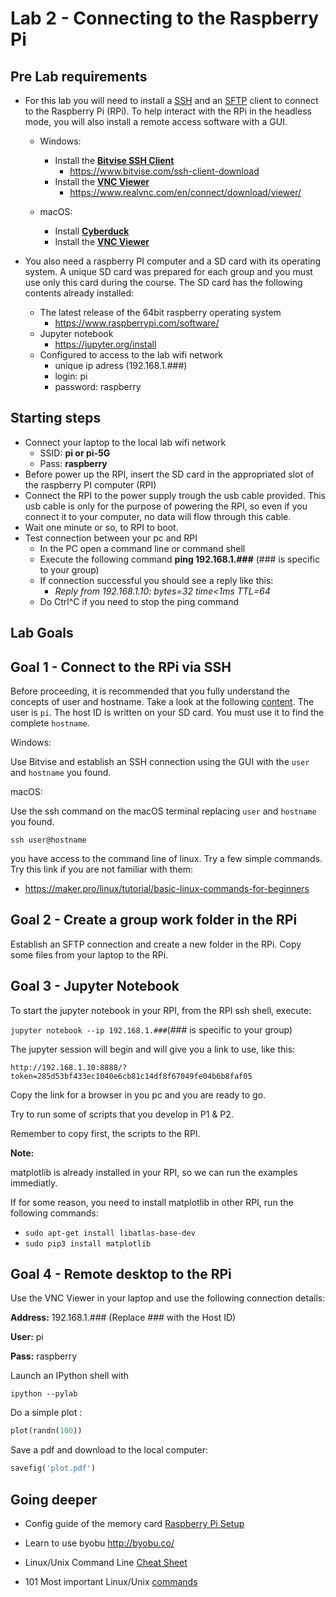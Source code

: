 # Lab 2 - Connecting to the Raspberry Pi

## Pre Lab requirements

* For this lab you will need to install a [SSH](https://en.wikipedia.org/wiki/Secure_Shell_Protocol) and an [SFTP](https://en.wikipedia.org/wiki/SSH_File_Transfer_Protocol) client to connect to the Raspberry Pi (RPi). To help interact with the RPi in the headless mode, you will also install a remote access software with a GUI.
  
  * Windows:
    
    * Install the [**Bitvise SSH Client**](https://www.bitvise.com/ssh-client-download)
      * https://www.bitvise.com/ssh-client-download 
    * Install the [**VNC Viewer**](https://www.realvnc.com/pt/connect/download/viewer)
      * https://www.realvnc.com/en/connect/download/viewer/ 
  
  * macOS:
    
    * Install [**Cyberduck**](https://cyberduck.io)
    * Install the [**VNC Viewer**](https://www.realvnc.com/pt/connect/download/viewer)

* You also need a raspberry PI computer and a SD card with its operating system. A unique SD card was prepared for each group and you must use only this card during the course. The SD card has the following contents already installed:
  
  * The latest release of the 64bit raspberry operating system 
    * https://www.raspberrypi.com/software/
  * Jupyter notebook 
    * https://jupyter.org/install 
  * Configured to access to the lab wifi network
    * unique ip adress (192.168.1.###)
    * login: pi
    * password: raspberry 

## Starting steps

* Connect your laptop to the local lab wifi network
  * SSID: **pi or pi-5G**
  * Pass: **raspberry**
* Before power up the RPI, insert the SD card in the appropriated  slot of the raspberry PI computer (RPI) 
* Connect the RPI to the power supply trough the usb cable provided. This usb cable is only for the purpose of powering the RPI, so even if you connect it to your computer, no data will flow through this cable.
* Wait one minute or so, to RPI to boot.
* Test connection between your pc and RPI
  * In the PC open a command line or command shell
  * Execute the following command **ping 192.168.1.###** (### is specific to your group)  
  * If connection successful  you should see a reply like this:
    * *Reply from 192.168.1.10: bytes=32 time<1ms TTL=64*
  * Do Ctrl^C if you need to stop the ping command

## Lab Goals

## Goal 1 - Connect to the RPi via SSH

Before proceeding, it is recommended that you fully understand the concepts of user and hostname. Take a look at the following [content](https://searchnetworking.techtarget.com/definition/host).
The user is `pi`. The host ID is written on your SD card. You must use it to find the complete `hostname`.

Windows:

Use Bitvise and establish an SSH connection using the GUI with the `user` and `hostname` you found.

macOS:

Use the ssh command on the macOS terminal replacing `user` and `hostname` you found.

`
ssh user@hostname
`

you have access to the command line of linux. Try a few simple commands. Try this link if you are not familiar with them:

* https://maker.pro/linux/tutorial/basic-linux-commands-for-beginners

## Goal 2 - Create a group work folder in the RPi

Establish an SFTP connection and create a new folder in the RPi. Copy some files from your laptop to the RPi.

## Goal 3 - Jupyter Notebook

To start the jupyter notebook in your RPI, from the RPI ssh shell, execute:

`
jupyter notebook --ip 192.168.1.###
`(### is specific to your group)

The jupyter session will begin and will give you a link to use, like this:

`
http://192.168.1.10:8888/?token=285d53bf433ec1040e6cb81c14df8f67049fe04b6b8faf05
`

Copy the link for a browser in you pc and you are ready to go.

Try to run some of scripts that you develop in P1 & P2.

Remember to copy first, the scripts to the RPI.

**Note:** 

matplotlib is already installed in your RPI, so we can run the examples immediatly.

If for some reason, you need to install matplotlib in other RPI, run the following commands:

* `sudo apt-get install libatlas-base-dev`
* `sudo pip3 install matplotlib`

## Goal 4 - Remote desktop to the RPi

Use the VNC Viewer in your laptop and use the following connection details:

**Address:** 192.168.1.### (Replace ### with the Host ID)

**User:** pi

**Pass:** raspberry

Launch an IPython shell with

`
ipython --pylab
`

Do a simple plot :

```python
plot(randn(100))
```

Save a pdf and download to the local computer:  

```python
savefig('plot.pdf')
```

## Going deeper

* Config guide of the memory card [Raspberry Pi Setup](oldlabs/lab5.1-setting-up-raspberry-pi.md)

* Learn to use byobu http://byobu.co/

* Linux/Unix Command Line [Cheat Sheet](https://sites.tufts.edu/cbi/files/2013/01/linux_cheat_sheet.pdf)

* 101 Most important Linux/Unix [commands](https://dev.to/awwsmm/101-bash-commands-and-tips-for-beginners-to-experts-30je)

